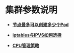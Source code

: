 # 集群参数说明<a name="cce_01_0347"></a>

-   **[节点最多可以创建多少个Pod](节点最多可以创建多少个Pod.md)**  

-   **[iptables与IPVS如何选择](iptables与IPVS如何选择.md)**  

-   **[CPU管理策略](CPU管理策略.md)**  


